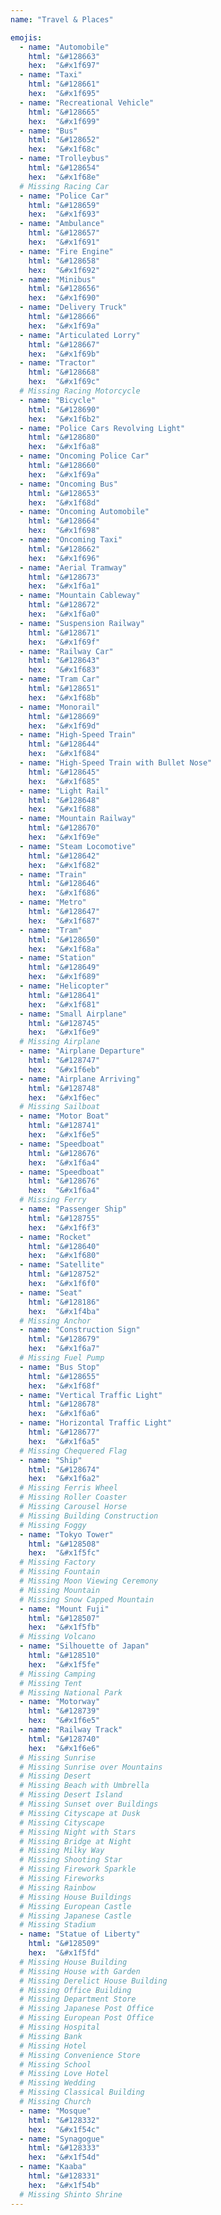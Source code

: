 ```yaml
---
name: "Travel & Places"

emojis:
  - name: "Automobile"
    html: "&#128663"
    hex:  "&#x1f697"
  - name: "Taxi"
    html: "&#128661"
    hex:  "&#x1f695"
  - name: "Recreational Vehicle"
    html: "&#128665"
    hex:  "&#x1f699"
  - name: "Bus"
    html: "&#128652"
    hex:  "&#x1f68c"
  - name: "Trolleybus"
    html: "&#128654"
    hex:  "&#x1f68e"
  # Missing Racing Car
  - name: "Police Car"
    html: "&#128659"
    hex:  "&#x1f693"
  - name: "Ambulance"
    html: "&#128657"
    hex:  "&#x1f691"
  - name: "Fire Engine"
    html: "&#128658"
    hex:  "&#x1f692"
  - name: "Minibus"
    html: "&#128656"
    hex:  "&#x1f690"
  - name: "Delivery Truck"
    html: "&#128666"
    hex:  "&#x1f69a"
  - name: "Articulated Lorry"
    html: "&#128667"
    hex:  "&#x1f69b"
  - name: "Tractor"
    html: "&#128668"
    hex:  "&#x1f69c"
  # Missing Racing Motorcycle
  - name: "Bicycle"
    html: "&#128690"
    hex:  "&#x1f6b2"
  - name: "Police Cars Revolving Light"
    html: "&#128680"
    hex:  "&#x1f6a8"
  - name: "Oncoming Police Car"
    html: "&#128660"
    hex:  "&#x1f69a"
  - name: "Oncoming Bus"
    html: "&#128653"
    hex:  "&#x1f68d"
  - name: "Oncoming Automobile"
    html: "&#128664"
    hex:  "&#x1f698"
  - name: "Oncoming Taxi"
    html: "&#128662"
    hex:  "&#x1f696"
  - name: "Aerial Tramway"
    html: "&#128673"
    hex:  "&#x1f6a1"
  - name: "Mountain Cableway"
    html: "&#128672"
    hex:  "&#x1f6a0"
  - name: "Suspension Railway"
    html: "&#128671"
    hex:  "&#x1f69f"
  - name: "Railway Car"
    html: "&#128643"
    hex:  "&#x1f683"
  - name: "Tram Car"
    html: "&#128651"
    hex:  "&#x1f68b"
  - name: "Monorail"
    html: "&#128669"
    hex:  "&#x1f69d"
  - name: "High-Speed Train"
    html: "&#128644"
    hex:  "&#x1f684"
  - name: "High-Speed Train with Bullet Nose"
    html: "&#128645"
    hex:  "&#x1f685"
  - name: "Light Rail"
    html: "&#128648"
    hex:  "&#x1f688"
  - name: "Mountain Railway"
    html: "&#128670"
    hex:  "&#x1f69e"
  - name: "Steam Locomotive"
    html: "&#128642"
    hex:  "&#x1f682"
  - name: "Train"
    html: "&#128646"
    hex:  "&#x1f686"
  - name: "Metro"
    html: "&#128647"
    hex:  "&#x1f687"
  - name: "Tram"
    html: "&#128650"
    hex:  "&#x1f68a"
  - name: "Station"
    html: "&#128649"
    hex:  "&#x1f689"
  - name: "Helicopter"
    html: "&#128641"
    hex:  "&#x1f681"
  - name: "Small Airplane"
    html: "&#128745"
    hex:  "&#x1f6e9"
  # Missing Airplane
  - name: "Airplane Departure"
    html: "&#128747"
    hex:  "&#x1f6eb"
  - name: "Airplane Arriving"
    html: "&#128748"
    hex:  "&#x1f6ec"
  # Missing Sailboat
  - name: "Motor Boat"
    html: "&#128741"
    hex:  "&#x1f6e5"
  - name: "Speedboat"
    html: "&#128676"
    hex:  "&#x1f6a4"
  - name: "Speedboat"
    html: "&#128676"
    hex:  "&#x1f6a4"
  # Missing Ferry
  - name: "Passenger Ship"
    html: "&#128755"
    hex:  "&#x1f6f3"
  - name: "Rocket"
    html: "&#128640"
    hex:  "&#x1f680"
  - name: "Satellite"
    html: "&#128752"
    hex:  "&#x1f6f0"
  - name: "Seat"
    html: "&#128186"
    hex:  "&#x1f4ba"
  # Missing Anchor
  - name: "Construction Sign"
    html: "&#128679"
    hex:  "&#x1f6a7"
  # Missing Fuel Pump
  - name: "Bus Stop"
    html: "&#128655"
    hex:  "&#x1f68f"
  - name: "Vertical Traffic Light"
    html: "&#128678"
    hex:  "&#x1f6a6"
  - name: "Horizontal Traffic Light"
    html: "&#128677"
    hex:  "&#x1f6a5"
  # Missing Chequered Flag
  - name: "Ship"
    html: "&#128674"
    hex:  "&#x1f6a2"
  # Missing Ferris Wheel
  # Missing Roller Coaster
  # Missing Carousel Horse
  # Missing Building Construction
  # Missing Foggy
  - name: "Tokyo Tower"
    html: "&#128508"
    hex:  "&#x1f5fc"
  # Missing Factory
  # Missing Fountain
  # Missing Moon Viewing Ceremony
  # Missing Mountain
  # Missing Snow Capped Mountain
  - name: "Mount Fuji"
    html: "&#128507"
    hex:  "&#x1f5fb"
  # Missing Volcano
  - name: "Silhouette of Japan"
    html: "&#128510"
    hex:  "&#x1f5fe"
  # Missing Camping
  # Missing Tent
  # Missing National Park
  - name: "Motorway"
    html: "&#128739"
    hex:  "&#x1f6e5"
  - name: "Railway Track"
    html: "&#128740"
    hex:  "&#x1f6e6"
  # Missing Sunrise
  # Missing Sunrise over Mountains
  # Missing Desert
  # Missing Beach with Umbrella
  # Missing Desert Island
  # Missing Sunset over Buildings
  # Missing Cityscape at Dusk
  # Missing Cityscape
  # Missing Night with Stars
  # Missing Bridge at Night
  # Missing Milky Way
  # Missing Shooting Star
  # Missing Firework Sparkle
  # Missing Fireworks
  # Missing Rainbow
  # Missing House Buildings
  # Missing European Castle
  # Missing Japanese Castle
  # Missing Stadium
  - name: "Statue of Liberty"
    html: "&#128509"
    hex:  "&#x1f5fd"
  # Missing House Building
  # Missing House with Garden
  # Missing Derelict House Building
  # Missing Office Building
  # Missing Department Store
  # Missing Japanese Post Office
  # Missing European Post Office
  # Missing Hospital
  # Missing Bank
  # Missing Hotel
  # Missing Convenience Store
  # Missing School
  # Missing Love Hotel
  # Missing Wedding
  # Missing Classical Building
  # Missing Church
  - name: "Mosque"
    html: "&#128332"
    hex:  "&#x1f54c"
  - name: "Synagogue"
    html: "&#128333"
    hex:  "&#x1f54d"
  - name: "Kaaba"
    html: "&#128331"
    hex:  "&#x1f54b"
  # Missing Shinto Shrine
---
```

